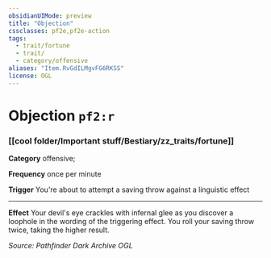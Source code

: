 ```yaml
---
obsidianUIMode: preview
title: "Objection"
cssclasses: pf2e,pf2e-action
tags:
  - trait/fortune
  - trait/
  - category/offensive
aliases: "Item.RvGdILMgvFG6RKSS"
license: OGL
---
```

# Objection `pf2:r`

### [[cool folder/Important stuff/Bestiary/zz_traits/fortune]]

**Category** offensive; 




**Frequency** once per minute

**Trigger** You're about to attempt a saving throw against a linguistic effect

* * *

**Effect** Your devil's eye crackles with infernal glee as you discover a loophole in the wording of the triggering effect. You roll your saving throw twice, taking the higher result.

*Source: Pathfinder Dark Archive*
*OGL*